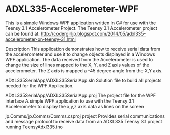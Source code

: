 ADXL335-Accelerometer-WPF
=========================
This is a simple Windows WPF application written in C# for use with the Teensy 3.1 Accelerometer Project.
The Teensy 3.1 Accelerometer project can be found at: 
http://codergirljp.blogspot.com/2014/05/adxl335-accelerometer-on-teensy-31.html



Description
This application demonstrates how to receive serial data from the accelerometer and use it to change objects displayed in a Windows WPF application.
The data received from the Accelerometer is used to change the size of lines mapped to the X, Y, and Z axis values of the accelerometer.
The Z axis is mapped a  -45 degree angle from the X,Y axis. 

ADXL335SerialApp/ADXL335SerialApp.sln 
Solution file to build all projects needed for the WPF Application.

ADXL335SerialApp/ADXL335SerialApp.proj 
The project file for the WPF interface 
A simple WPF application to use with the Teensy 3.1 Accelerometer 
to display the x,y,z axis data as lines on the screen

jp.Comms/jp.Comms/Comms.csproj project
Provides serial communications and message protocol 
to receive data from an ADXL335 Teensy 3.1 project running TeensyAdxl335.ino 